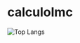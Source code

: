 # calculoImc

![Top Langs](https://github-readme-stats.vercel.app/api/top-langs/?username=calculoImc&hide_progress=true)

